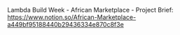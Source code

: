 Lambda Build Week - African Marketplace - Project Brief: https://www.notion.so/African-Marketplace-a449bf95188440b29436334e870c8f3e

